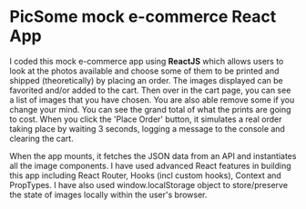 ﻿# PicSome mock e-commerce React App

I coded this mock e-commerce app using **ReactJS** which allows users to look at the photos available and choose some of them to be printed and shipped (theoretically) by placing an order. The images displayed can be favorited and/or added to the cart. Then over in the cart page, you can see a list of images that you have chosen. You are also able remove some if you change your mind. You can see the grand total of what the prints are going to cost. When you click the 'Place Order' button, it simulates a real order taking place by waiting 3 seconds, logging a message to the console and clearing the cart. 


When the app mounts, it fetches the JSON data from an API and instantiates all the image components. I have used advanced React features in building this app including React Router, Hooks (incl custom hooks), Context and PropTypes. I have also used window.localStorage object to store/preserve the state of images locally within the user's browser.

